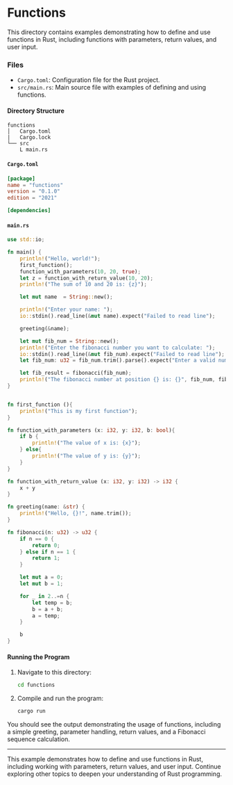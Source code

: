 # Functions

This directory contains examples demonstrating how to define and use functions in Rust, including functions with parameters, return values, and user input.

### Files

- `Cargo.toml`: Configuration file for the Rust project.
- `src/main.rs`: Main source file with examples of defining and using functions.

#### Directory Structure

```
functions
│   Cargo.toml
|   Cargo.lock
└── src
    L main.rs
```

#### `Cargo.toml`

```toml
[package]
name = "functions"
version = "0.1.0"
edition = "2021"

[dependencies]
```

#### `main.rs`

```rust
use std::io;

fn main() {
    println!("Hello, world!");
    first_function();
    function_with_parameters(10, 20, true);
    let z = function_with_return_value(10, 20);
    println!("The sum of 10 and 20 is: {z}");

    let mut name  = String::new();

    println!("Enter your name: ");
    io::stdin().read_line(&mut name).expect("Failed to read line");

    greeting(&name);

    let mut fib_num = String::new();
    println!("Enter the fibonacci number you want to calculate: ");
    io::stdin().read_line(&mut fib_num).expect("Failed to read line");
    let fib_num: u32 = fib_num.trim().parse().expect("Enter a valid number");

    let fib_result = fibonacci(fib_num);
    println!("The fibonacci number at position {} is: {}", fib_num, fib_result);
}


fn first_function (){
    println!("This is my first function");
}

fn function_with_parameters (x: i32, y: i32, b: bool){
    if b {
        println!("The value of x is: {x}");
    } else{
        println!("The value of y is: {y}");
    }
}

fn function_with_return_value (x: i32, y: i32) -> i32 {
    x + y
}

fn greeting(name: &str) {
    println!("Hello, {}!", name.trim());
}

fn fibonacci(n: u32) -> u32 {
    if n == 0 {
        return 0;
    } else if n == 1 {
        return 1;
    }

    let mut a = 0;
    let mut b = 1;

    for _ in 2..=n {
        let temp = b;
        b = a + b;
        a = temp;
    }

    b
}
```

#### Running the Program

1. Navigate to this directory:

   ```sh
   cd functions
   ```

2. Compile and run the program:
   ```sh
   cargo run
   ```

You should see the output demonstrating the usage of functions, including a simple greeting, parameter handling, return values, and a Fibonacci sequence calculation.

---

This example demonstrates how to define and use functions in Rust, including working with parameters, return values, and user input. Continue exploring other topics to deepen your understanding of Rust programming.
